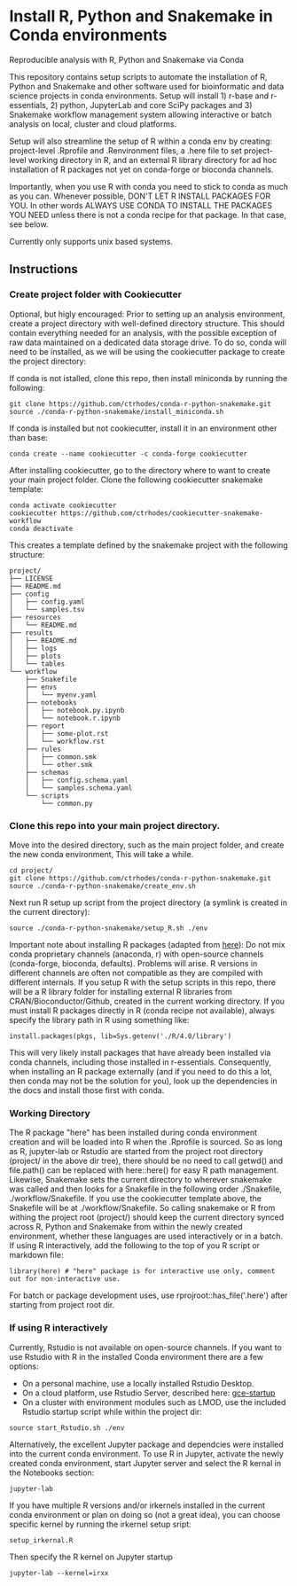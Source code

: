 # Install R, Python and Snakemake in Conda environments
Reproducible analysis with R, Python and Snakemake via Conda

This repository contains setup scripts to automate the installation of R, Python and Snakemake and other software used for bioinformatic and data science projects in conda environments. Setup will install 1) r-base and r-essentials, 2) python, JupyterLab and core SciPy packages and 3) Snakemake workflow management system allowing interactive or batch analysis on local, cluster and cloud platforms.

Setup will also streamline the setup of R within a conda env by creating: project-level .Rprofile and .Renvironment files, a .here file to set project-level working directory in R, and an external R library directory for ad hoc installation of R packages not yet on conda-forge or bioconda channels.

Importantly, when you use R with conda you need to stick to conda as much as you can. Whenever possible, DON'T LET R INSTALL PACKAGES FOR YOU. In other words ALWAYS USE CONDA TO INSTALL THE PACKAGES YOU NEED unless there is not a conda recipe for that package. In that case, see below.

Currently only supports unix based systems.

## Instructions

### Create project folder with Cookiecutter

Optional, but higly encouraged:
Prior to setting up an analysis environment, create a project directory with well-defined directory structure. This should contain everything needed for an analysis, with the possible exception of raw data maintained on a dedicated data storage drive. To do so, conda will need to be installed, as we will be using the cookiecutter package to create the project directory:

If conda is not istalled, clone this repo, then install miniconda by running the following:

```
git clone https://github.com/ctrhodes/conda-r-python-snakemake.git
source ./conda-r-python-snakemake/install_miniconda.sh
```

If conda is installed but not cookiecutter, install it in an environment other than base:

```
conda create --name cookiecutter -c conda-forge cookiecutter
```

After installing cookiecutter, go to the directory where to want to create your main project folder.
Clone the following cookiecutter snakemake template:

```
conda activate cookiecutter
cookiecutter https://github.com/ctrhodes/cookiecutter-snakemake-workflow
conda deactivate
```

This creates a template defined by the snakemake project with the following structure:

```
project/
├── LICENSE
├── README.md
├── config
│   ├── config.yaml
│   └── samples.tsv
├── resources
│   └── README.md
├── results
│   ├── README.md
│   ├── logs
│   ├── plots
│   └── tables
└── workflow
    ├── Snakefile
    ├── envs
    │   └── myenv.yaml
    ├── notebooks
    │   ├── notebook.py.ipynb
    │   └── notebook.r.ipynb
    ├── report
    │   ├── some-plot.rst
    │   └── workflow.rst
    ├── rules
    │   ├── common.smk
    │   └── other.smk
    ├── schemas
    │   ├── config.schema.yaml
    │   └── samples.schema.yaml
    └── scripts
        └── common.py
```

### Clone this repo into your main project directory.

Move into the desired directory, such as the main project folder, and create the new conda environment, This will take a while.

```
cd project/
git clone https://github.com/ctrhodes/conda-r-python-snakemake.git
source ./conda-r-python-snakemake/create_env.sh
```

Next run R setup up script from the project directory (a symlink is created in the current directory):

```
source ./conda-r-python-snakemake/setup_R.sh ./env
```

Important note about installing R packages (adapted from [here](https://community.rstudio.com/t/why-not-r-via-conda/9438/4)):
Do not mix conda proprietary channels (anaconda, r) with open-source channels (conda-forge, bioconda, defaults). Problems will arise. R versions in different channels are often not compatible as they are compiled with different internals. If you setup R with the setup scripts in this repo, there will be a R library folder for installing external R libraries from CRAN/Bioconductor/Github, created in the current working directory. If you must install R packages directly in R (conda recipe not available), always specify the library path in R using something like:

```
install.packages(pkgs, lib=Sys.getenv('./R/4.0/library')
```

This will very likely install packages that have already been installed via conda channels, including those installed in r-essentials. Consequently, when installing an R package externally (and if you need to do this a lot, then conda may not be the solution for you), look up the dependencies in the docs and install those first with conda.


### Working Directory
The R package "here" has been installed during conda environment creation and will be loaded into R when the .Rprofile is sourced. So as long as R, jupyter-lab or Rstudio are started from the project root directory (project/ in the above dir tree), there should be no need to call getwd() and file.path() can be replaced with here::here() for easy R path management.
Likewise, Snakemake sets the current directory to wherever snakemake was called and then looks for a Snakefile in the following order ./Snakefile, ./workflow/Snakefile. If you use the cookiecutter template above, the Snakefile will be at ./workflow/Snakefile. So calling snakemake or R from withing the project root (project/) should keep the current directory synced across R, Python and Snakemake from within the newly created environment, whether these languages are used interactively or in a batch.
If using R interactively, add the following to the top of you R script or markdown file:
```
library(here) # "here" package is for interactive use only, comment out for non-interactive use.
```
For batch or package development uses, use rprojroot::has_file('.here') after starting from project root dir.


### If using R interactively

Currently, Rstudio is not available on open-source channels. If you want to use Rstudio with R in the installed Conda environment there are a few options:
- On a personal machine, use a locally installed Rstudio Desktop.
- On a cloud platform, use Rstudio Server, described here: [gce-startup](https://github.com/ctrhodes/gce-startup)
- On a cluster with environment modules such as LMOD, use the included Rstudio startup script while within the project dir:

```
source start_Rstudio.sh ./env
```

Alternatively, the excellent Jupyter package and dependcies were installed into the current conda environment. To use R in Jupyter, activate the newly created conda environment, start Jupyter server and select the R kernal in the Notebooks section:

```
jupyter-lab
```

If you have multiple R versions and/or irkernels installed in the current conda environment or plan on doing so (not a great idea), you can choose specific kernel by running the irkernel setup sript:

```
setup_irkernal.R
```

Then specify the R kernel on Jupyter startup

```
jupyter-lab --kernel=irxx
```

